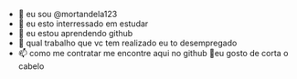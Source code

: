 - 👋 eu sou @mortandela123
- 👀 eu esto interressado em estudar
- 🌱 eu estou aprendendo github 
- 💞️ qual trabalho que vc tem realizado eu to desempregado
- 📫 como me contratar me encontre aqui no github
🧔eu gosto de corta o cabelo
<!---
mortandela123/mortandela123 is a ✨ special ✨ repository because its `README.md` (this file) appears on your GitHub profile.
You can click the Preview link to take a look at your changes.
--->
